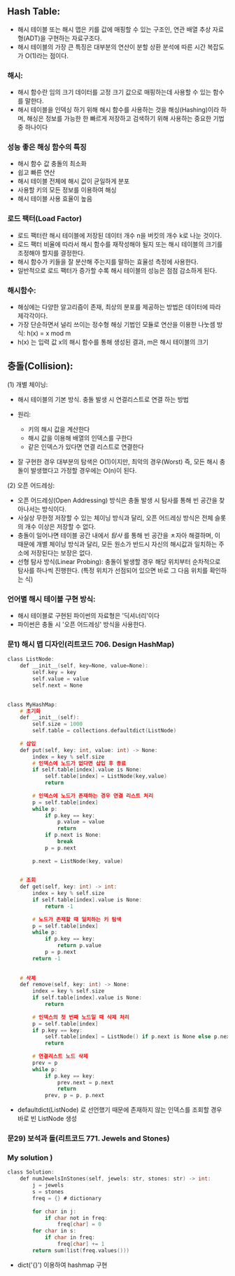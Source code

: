## Hash Table:
- 해시 테이블 또는 해시 맵은 키를 값에 매핑할 수 있는 구조인, 연관 배열 추상 자료형(ADT)을 구현하는 자료구조다.
- 해시 테이블의 가장 큰 특징은 대부분의 연산이 분할 상환 분석에 따른 시간 복잡도가 O(1)라는 점이다.

### 해시:
- 해시 함수란 임의 크기 데이터를 고정 크기 값으로 매핑하는데 사용할 수 있는 함수를 말한다. 
- 해시 테이블을 인덱싱 하기 위해 해시 함수를 사용하는 것을 해싱(Hashing)이라 하며, 해싱은 정보를 가능한 한 빠르게 저장하고 검색하기 위해 사용하는 중요한 기법 중 하나이다

### 성능 좋은 해싱 함수의 특징
- 해시 함수 값 충돌의 최소화
- 쉽고 빠른 연산
- 해시 테이블 전체에 해시 값이 균일하게 분포
- 사용할 키의 모든 정보를 이용하여 해싱
- 해시 테이블 사용 효율이 높음

### 로드 팩터(Load Factor)
- 로드 팩터란 해시 테이블에 저장된 데이터 개수 n을 버킷의 개수 k로 나눈 것이다. 
- 로드 팩터 비율에 따라서 해시 함수를 재작성해야 될지 또는 해시 테이블의 크기를 조정해야 할지를 결정한다.
- 해시 함수가 키들을 잘 분산해 주는지를 말하는 효율성 측정에 사용한다. 
- 일반적으로 로드 팩터가 증가할 수록 해시 테이블의 성능은 점점 감소하게 된다. 

### 해시함수:
- 해싱에는 다양한 알고리즘이 존재, 최상의 분포를 제공하는 방법은 데이터에 따라 제각각이다.
- 가장 단순하면서 널리 쓰이는 정수형 해싱 기법인 모듈로 연산을 이용한 나눗셈 방식: h(x) = x mod m
- h(x) 는 입력 값 x의 해시 함수를 통해 생성된 결과, m은 해시 테이블의 크기 

## 충돌(Collision):
(1) 개별 체이닝:
- 해시 테이블의 기본 방식. 충돌 발생 시 연결리스트로 연결 하는 방법
- 원리:
   - 키의 해시 값을 계산한다
   - 해시 값을 이용해 배열의 인덱스를 구한다
   - 같은 인덱스가 있다면 연결 리스트로 연결한다

- 잘 구현한 경우 대부분의 탐색은 O(1)이지만, 최악의 경우(Worst) 즉, 모든 해시 충돌이 발생했다고 가정할 경우에는 O(n)이 된다. 

(2) 오픈 어드레싱:
- 오픈 어드레싱(Open Addressing) 방식은 충돌 발생 시 탐사를 통해 빈 공간을 찾아나서는 방식이다.
- 사실상 무한정 저장할 수 있는 체이닝 방식과 달리, 오픈 어드레싱 방식은 전체 슬롯의 개수 이상은 저장할 수 없다.
- 충돌이 일어나면 테이블 공간 내에서 *탐사* 를 통해 빈 공간을 ㅊ자아 해결하며, 이 때문에 개별 체이닝 방식과 달리, 모든 원소가 반드시 자신의 해시값과 일치하는 주소에 저장된다는 보장은 없다.
- 선형 탐사 방식(Linear Probing): 충돌이 발생할 경우 해당 위치부터 순차적으로 탐사를 하나씩 진행한다. (특정 위치가 선점되어 있으면 바로 그 다음 위치를 확인하는 식)


### 언어별 해시 테이블 구현 방식:
- 해시 테이블로 구현된 파이썬의 자료형은 '딕셔너리'이다
- 파이썬은 충돌 시 '오픈 어드레싱' 방식을 사용한다. 


### 문1) 해시 맵 디자인(리트코드 706. Design HashMap)

``` C
class ListNode:
    def __init__(self, key=None, value=None):
        self.key = key
        self.value = value
        self.next = None
        

class MyHashMap:
    # 초기화 
    def __init__(self):
        self.size = 1000
        self.table = collections.defaultdict(ListNode)      
    
    # 삽입
    def put(self, key: int, value: int) -> None:
        index = key % self.size
        # 인덱스에 노드가 없다면 삽입 후 종료
        if self.table[index].value is None:
            self.table[index] = ListNode(key,value)
            return
        
        # 인덱스에 노드가 존재하는 경우 연결 리스트 처리
        p = self.table[index]
        while p:
            if p.key == key:
                p.value = value
                return
            if p.next is None:
                break
            p = p.next
        
        p.next = ListNode(key, value)

        
    # 조회
    def get(self, key: int) -> int:
        index = key % self.size
        if self.table[index].value is None:
            return -1
        
        # 노드가 존재할 때 일치하는 키 탐색
        p = self.table[index]
        while p:
            if p.key == key:
                return p.value
            p = p.next
        return -1
    
        
    # 삭제
    def remove(self, key: int) -> None:
        index = key % self.size
        if self.table[index].value is None:
            return
        
        # 인덱스의 첫 번째 노드일 때 삭제 처리
        p = self.table[index]
        if p.key == key:
            self.table[index] = ListNode() if p.next is None else p.next
            return
        
        # 연결리스트 노드 삭제
        prev = p
        while p:
            if p.key == key:
                prev.next = p.next
                return
            prev, p = p, p.next

```

- defaultdict(ListNode) 로 선언했기 때문에 존재하지 않는 인덱스를 조회할 경우 바로 빈 ListNode 생성


### 문29) 보석과 돌(리트코드 771. Jewels and Stones)

### My solution )

``` C
class Solution:
    def numJewelsInStones(self, jewels: str, stones: str) -> int:
        j = jewels
        s = stones
        freq = {} # dictionary
        
        for char in j:
            if char not in freq:
                freq[char] = 0
        for char in s:
            if char in freq:
                freq[char] += 1
        return sum(list(freq.values()))
```

- dict('{}') 이용하여 hashmap 구현 


